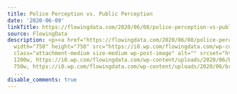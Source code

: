 ```yaml
---
title: Police Perception vs. Public Perception
date: '2020-06-09'
linkTitle: https://flowingdata.com/2020/06/08/police-perception-vs-public-perception/
source: FlowingData
description: <p><a href="https://flowingdata.com/2020/06/08/police-perception-vs-public-perception/"><img
  width="750" height="750" src="https://i0.wp.com/flowingdata.com/wp-content/uploads/2020/06/broader-problem.png?fit=750%2C750&amp;ssl=1"
  class="attachment-medium size-medium wp-post-image" alt="" srcset="https://i0.wp.com/flowingdata.com/wp-content/uploads/2020/06/broader-problem.png?w=1200&amp;ssl=1
  1200w, https://i0.wp.com/flowingdata.com/wp-content/uploads/2020/06/broader-problem.png?resize=750%2C750&amp;ssl=1
  750w, https://i0.wp.com/flowingdata.com/wp-content/uploads/2020/06/broader-problem.png?resi
  ...
disable_comments: true
---
```

<p><a href="https://flowingdata.com/2020/06/08/police-perception-vs-public-perception/"><img width="750" height="750" src="https://i0.wp.com/flowingdata.com/wp-content/uploads/2020/06/broader-problem.png?fit=750%2C750&amp;ssl=1" class="attachment-medium size-medium wp-post-image" alt="" srcset="https://i0.wp.com/flowingdata.com/wp-content/uploads/2020/06/broader-problem.png?w=1200&amp;ssl=1 1200w, https://i0.wp.com/flowingdata.com/wp-content/uploads/2020/06/broader-problem.png?resize=750%2C750&amp;ssl=1 750w, https://i0.wp.com/flowingdata.com/wp-content/uploads/2020/06/broader-problem.png?resi ...